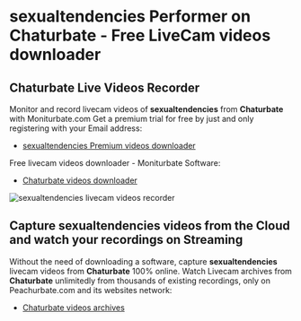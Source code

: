 # sexualtendencies Performer on Chaturbate - Free LiveCam videos downloader

## Chaturbate Live Videos Recorder

Monitor and record livecam videos of **sexualtendencies** from **Chaturbate** with Moniturbate.com
Get a premium trial for free by just and only registering with your Email address:
* [sexualtendencies Premium videos downloader](https://moniturbate.com/request-demo-licence-key.html)

Free livecam videos downloader - Moniturbate Software:
* [Chaturbate videos downloader](https://moniturbate.com/moniturbate-download-software.html)

![sexualtendencies livecam videos recorder](https://peachurnet.com/templates/moniturbate-software.png)


## Capture sexualtendencies videos from the Cloud and watch your recordings on Streaming

Without the need of downloading a software, capture **sexualtendencies** livecam videos from **Chaturbate** 100% online.
Watch Livecam archives from **Chaturbate** unlimitedly from thousands of existing recordings, only on Peachurbate.com and its websites network:
* [Chaturbate videos archives](https://peachurnet.com/)